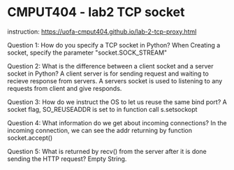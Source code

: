 # CMPUT404 - lab2 TCP socket

instruction: https://uofa-cmput404.github.io/lab-2-tcp-proxy.html


Question 1: How do you specify a TCP socket in Python?
When Creating a socket, specify the parameter "socket.SOCK_STREAM" 

Question 2: What is the difference between a client socket and a server socket in Python?
A client server is for sending request and waiting to recieve response from servers.
A servers socket is used to listening to any requests from client and give responds.

Question 3: How do we instruct the OS to let us reuse the same bind port?
A socket flag, SO_REUSEADDR is set to in function call s.setsockopt

Question 4: What information do we get about incoming connections?
In the incoming connection, we can see the addr returning by function socket.accept()

Question 5: What is returned by recv() from the server after it is done sending the HTTP request?
Empty String.
